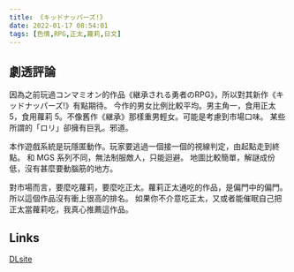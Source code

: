 ```yaml
---
title: 《キッドナッパーズ!》
date: 2022-01-17 08:54:01
tags: [色情,RPG,正太,蘿莉,日文]
---
```

## 劇透評論

因為之前玩過コンマミオン的作品《継承される勇者のRPG》，所以對其新作《キッドナッパーズ!》有點期待。
今作的男女比例比較平均。男主角一，食用正太 5，食用蘿莉 5。不像舊作《継承》那樣重男輕女。可能是考慮到市場口味。
某些所謂的「ロリ」卻擁有巨乳。邪道。

本作遊戲系統是玩隱匿動作。玩家要逃過一個接一個的視線判定，由起點走到終點。
和 MGS 系列不同，無法制服敵人，只能迴避。
地圖比較簡單，解謎成份低，沒有甚麼要動腦筋的地方。

對市場而言，要麼吃蘿莉，要麼吃正太。蘿莉正太通吃的作品，是偏門中的偏門。
所以這個作品沒有衝上很高的排名。
如果你不介意吃正太，又或者能催眠自己把正太當蘿莉吃，我真心推薦這作品。

## Links

[DLsite](https://www.dlsite.com/maniax/work/=/product_id/RJ290757.html)
